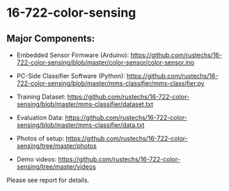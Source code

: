 # 16-722-color-sensing

## Major Components:

- Embedded Sensor Firmware (Arduino): https://github.com/rustechs/16-722-color-sensing/blob/master/color-sensor/color-sensor.ino

- PC-Side Classifier Software (Python): https://github.com/rustechs/16-722-color-sensing/blob/master/mms-classifier/mms-classifier.py

- Training Dataset: https://github.com/rustechs/16-722-color-sensing/blob/master/mms-classifier/dataset.txt

- Evaluation Data: https://github.com/rustechs/16-722-color-sensing/blob/master/mms-classifier/data.txt

- Photos of setup: https://github.com/rustechs/16-722-color-sensing/tree/master/photos

- Demo videos: https://github.com/rustechs/16-722-color-sensing/tree/master/videos

Please see report for details.

